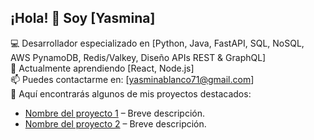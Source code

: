 ## ¡Hola! 👋 Soy [Yasmina]

💻 Desarrollador especializado en [Python, Java, FastAPI, SQL,  NoSQL, AWS PynamoDB, Redis/Valkey, Diseño APIs REST & GraphQL]  
🌱 Actualmente aprendiendo [React, Node.js]  
📫 Puedes contactarme en: [yasminablanco71@gmail.com]  
🔭 Aquí encontrarás algunos de mis proyectos destacados:

- [Nombre del proyecto 1](enlace) – Breve descripción.
- [Nombre del proyecto 2](enlace) – Breve descripción.

<!--
**YasminaBlanco/YasminaBlanco** is a ✨ _special_ ✨ repository because its `README.md` (this file) appears on your GitHub profile.

Here are some ideas to get you started:

- 🔭 I’m currently working on ...
- 🌱 I’m currently learning ...
- 👯 I’m looking to collaborate on ...
- 🤔 I’m looking for help with ...
- 💬 Ask me about ...
- 📫 How to reach me: ...
- 😄 Pronouns: ...
- ⚡ Fun fact: ...
-->
